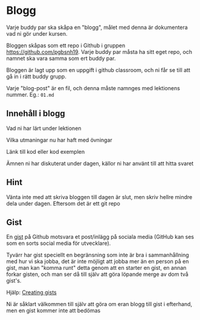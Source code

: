 # Blogg

Varje buddy par ska skåpa en "blogg", målet med denna är dokumentera vad ni gör under kursen.

Bloggen skåpas som ett repo i Github i gruppen https://github.com/pgbsnh19. Varje buddy par måsta ha sitt eget repo, och namnet ska vara samma som ert buddy par.

Bloggen är lagt upp som en uppgift i github classroom, och ni får se till att gå in i rätt buddy grupp.

Varje "blog-post" är en fil, och denna måste namnges med lektionens nummer. Eg.:  `01.md`

## Innehåll i blogg

Vad ni har lärt under lektionen

Vilka utmaningar nu har haft med övningar

Länk till kod eller kod exemplen

Ämnen ni har diskuterat under dagen, källor ni har använt till att hitta svaret

## Hint

Vänta inte med att skriva bloggen till dagen är slut, men skriv hellre mindre dela under dagen.  Eftersom det är ett git repo 

## Gist

En [gist](https://gist.github.com) på Github motsvara et post/inlägg på sociala media (GitHub kan ses som en sorts social media för utvecklare).

Tyvärr har gist speciellt en begränsning som inte är bra i sammanhållning med hur vi ska jobba, det är inte möjligt att jobba mer än en person på en gist, man kan "komma runt" detta genom att en starter en gist, en annan forkar gisten, och man ser då till själv att göra löpande merge av dom två gist's.

Hjälp: [Creating gists](https://docs.github.com/en/github/writing-on-github/creating-gists)

Ni är såklart välkommen till själv att göra om eran blogg till gist i efterhand, men en gist kommer inte att bedömas

